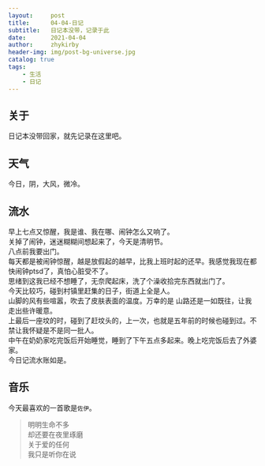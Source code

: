 ```yaml
---
layout:     post
title:      04-04-日记
subtitle:   日记本没带，记录于此
date:       2021-04-04
author:     zhykirby
header-img: img/post-bg-universe.jpg
catalog: true
tags:
    - 生活
    - 日记
---
```


## 关于
日记本没带回家，就先记录在这里吧。

## 天气
今日，阴，大风，微冷。

## 流水
早上七点又惊醒，我是谁、我在哪、闹钟怎么又响了。  
关掉了闹钟，迷迷糊糊间想起来了，今天是清明节。  
八点前我要出门。  
每天都是被闹钟惊醒，越是放假起的越早，比我上班时起的还早。我感觉我现在都快闹钟ptsd了，真怕心脏受不了。  
思绪到这我已经不想睡了，无奈爬起床，洗了个澡收拾完东西就出门了。  
今天比较巧，碰到村镇里赶集的日子，街道上全是人。  
山脚的风有些喧嚣，吹去了皮肤表面的温度。万幸的是
山路还是一如既往，让我走出些许暖意。  
上最后一座坟的时，碰到了赶坟头的，上一次，也就是五年前的时候也碰到过。不禁让我怀疑是不是同一批人。  
中午在奶奶家吃完饭后开始睡觉，睡到了下午五点多起来。晚上吃完饭后去了外婆家。  
今日记流水账如是。
## 音乐
今天最喜欢的一首歌是`佐伊`。  

>明明生命不多  
>却还要在夜里琢磨  
>关于爱的任何  
>我只是听你在说
